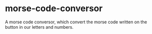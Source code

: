 # morse-code-conversor
A morse code conversor, which convert the morse code written on the button in our letters and numbers.
